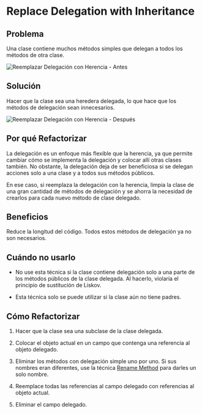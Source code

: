 # Replace Delegation with Inheritance

## Problema
Una clase contiene muchos métodos simples que delegan a todos los métodos de otra clase.

![Reemplazar Delegación con Herencia - Antes](https://refactoring.guru/images/refactoring/diagrams/Replace%20Delegation%20with%20Inheritance%20-%20Before.png)

## Solución
Hacer que la clase sea una heredera delegada, lo que hace que los métodos de delegación sean innecesarios.

![Reemplazar Delegación con Herencia - Después](https://refactoring.guru/images/refactoring/diagrams/Replace%20Delegation%20with%20Inheritance%20-%20After.png)

## Por qué Refactorizar

La delegación es un enfoque más flexible que la herencia, ya que permite cambiar cómo se implementa la delegación y 
colocar allí otras clases también. No obstante, la delegación deja de ser beneficiosa si se delegan acciones solo a una 
clase y a todos sus métodos públicos.

En ese caso, si reemplaza la delegación con la herencia, limpia la clase de una gran cantidad de métodos de delegación
y se ahorra la necesidad de crearlos para cada nuevo método de clase delegado.

## Beneficios

Reduce la longitud del código. Todos estos métodos de delegación ya no son necesarios.

## Cuándo no usarlo

- No use esta técnica si la clase contiene delegación solo a una parte de los métodos públicos de la clase delegada.
Al hacerlo, violaría el principio de sustitución de Liskov.

- Esta técnica solo se puede utilizar si la clase aún no tiene padres.

## Cómo Refactorizar
1. Hacer que la clase sea una subclase de la clase delegada.

2. Colocar el objeto actual en un campo que contenga una referencia al objeto delegado.

3. Eliminar los métodos con delegación simple uno por uno. Si sus nombres eran diferentes, use la técnica
[Rename Method](https://github.com/IES-Rafael-Alberti/EDES-P4.3.1-Refactoring/blob/main/RefactoringPattern/RenameMethod.md) 
para darles un solo nombre.

4. Reemplace todas las referencias al campo delegado con referencias al objeto actual.

5. Eliminar el campo delegado.